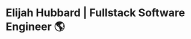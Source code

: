 # Elijah Hubbard | Fullstack Software Engineer 🌎 

<!--
**Ehubb1998/Ehubb1998** is a ✨ _special_ ✨ repository because its `README.md` (this file) appears on your GitHub profile.


- 💻 Check out my projects on my portfolio [here](https://ehubb1998.github.io/Ehubb/)
- 🔭 I’m currently working on Algos and Data Structures
- ⚡ Fun fact: I'm a Professional Dancer
- 🙇🏽‍♂️Helping to change to world one day at a time!

### Reach out to me:

[![Gmail](https://img.shields.io/badge/-gmail-%23D14836?style=for-the-badge&logo=Gmail&logoColor=white)](mailto:ehubb15@gmail.com)
[![LinkedIn](https://img.shields.io/badge/LinkedIn-0077B5?style=for-the-badge&logo=linkedin&logoColor=white)](https://www.linkedin.com/in/elijah-h-090a2518b/)

## Languages & Skills

- Languages: JavaScript, Python
- Frameworks & Libraries: React, Redux, Node, Express, Flask
- Database: PostgreSQL
- Cloud Infrastructure: Heroku, Amazon Web Services
- Design: HTML5, CSS3, SASS
- Other: Docker, RESTFul

![JS](https://github.com/harshcut/harshcut/blob/master/static/javascript.svg)   ![Python](https://github.com/harshcut/harshcut/blob/master/static/python.svg)   ![Node](https://github.com/harshcut/harshcut/blob/master/static/nodejs.svg)   ![Express](https://github.com/harshcut/harshcut/blob/master/static/expressjs.svg)   ![POstgreSQL](https://github.com/harshcut/harshcut/blob/master/static/postgresql.svg)   ![React](https://github.com/harshcut/harshcut/blob/master/static/react.svg)   ![Redux](https://github.com/harshcut/harshcut/blob/master/static/redux.svg)   ![Heroku](https://github.com/harshcut/harshcut/blob/master/static/heroku.svg)  ![Postman](https://github.com/harshcut/harshcut/blob/master/static/postman.svg)
-->
